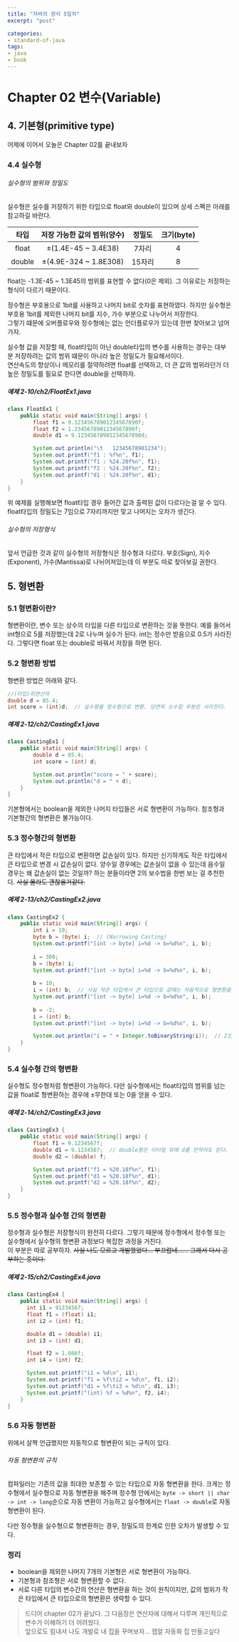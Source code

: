 ```yaml
---
title: "자바의 정석 5일차"
excerpt: "post"

categories:
- standard-of-java
tags:
- java
- book
---
```


# Chapter 02 변수(Variable)

## 4. 기본형(primitive type)
어제에 이어서 오늘은 Chapter 02를 끝내보자


### 4.4 실수형

###### 실수형의 범위와 정밀도
실수형은 실수를 저장하기 위한 타입으로 float와 double이 있으며 상세 스펙은 아래를 참고하길 바란다.

| 타입 | 저장 가능한 값의 범위(양수) | 정밀도 | 크기(byte) |
|:---:|:---:|:---:|:---:|
| float | ±(1.4E-45 ~ 3.4E38) | 7자리 | 4 |
| double | ±(4.9E-324 ~ 1.8E308) | 15자리 | 8 |

float는 -1.3E-45 ~ 1.3E45의 범위를 표현할 수 없다(0은 제외). 그 이유로는 저장하는 형식이 다르기 때문이다.

정수형은 부호용으로 1bit를 사용하고 나머지 bit로 숫자를 표현하였다. 하지만 실수형은 부호용 1bit를 제외한 나머지 bit를 지수, 가수 부분으로 나누어서 저장한다.  
그렇기 떄문에 오버플로우와 정수형에는 없는 언더플로우가 있는데 한번 찾아보고 넘어가자.

실수형 값을 저장할 때, float타입이 아닌 double타입의 변수를 사용하는 경우는 대부분 저장하려는 값의 범위 떄문이 아니라 높은 정밀도가 필요해서이다.  
연산속도의 향상이나 메모리를 절약하려면 float를 선택하고, 더 큰 값의 범위라던가 더 높은 정밀도를 필요로 한다면 double을 선택하자.

##### 예제 2-10/ch2/FloatEx1.java
```java
class FloatEx1 {
    public static void main(String[] args) {
        float f1 = 9.12345678901234567890f;
        float f2 = 1.2345678901234567890f;
        double d1 = 9.12345678901234567890d;

        System.out.println("\t   12345678901234");
        System.out.printf("f1 : %f%n", f1);
        System.out.printf("f1 : %24.20f%n", f1);
        System.out.printf("f2 : %24.20f%n", f2);
        System.out.printf("d1 : %24.20f%n", d1);
    }
}
```
위 예제를 실행해보면 float타입 경우 들어간 값과 출력된 값이 다르다는걸 알 수 있다. float타입의 정밀도는 7임으로 7자리까지만 맞고 나머지는 오차가 생긴다.

###### 실수형의 저장형식
앞서 언급한 것과 같이 실수형의 저장형식은 정수형과 다르다. 부호(Sign), 지수(Exponent), 가수(Mantissa)로 나뉘어져있는데 이 부분도 따로 찾아보길 권한다.



## 5. 형변환


### 5.1 형변환이란?
형변환이란, 변수 또는 상수의 타입을 다른 타입으로 변환하는 것을 뜻한다. 예를 들어서 int형으로 5를 저장했는데 2로 나누며 실수가 된다. int는 정수만 받음으로 0.5가 사라진다. 그렇다면 float 또는 double로 바꿔서 저장을 하면 된다.


### 5.2 형변환 방법
형변환 방법은 아래와 같다.
```java
//(타입)피연산자
double d = 85.4;
int score = (int)d;  // 실수형을 정수형으로 변환. 당연히 소수점 부분은 사라진다.
```

##### 예제 2-12/ch2/CastingEx1.java
```java
class CastingEx1 {
    public static void main(String[] args) {
        double d = 85.4;
        int score = (int) d;

        System.out.println("score = " + score);
        System.out.println("d = " + d);
    }
}
```

기본형에서는 boolean을 제외한 나머지 타입들은 서로 형변환이 가능하다. 참조형과 기본형간의 형변환은 불가능이다.


### 5.3 정수형간의 형변환
큰 타입에서 작은 타입으로 변환하면 값손실이 있다. 하지만 신기하게도 작은 타입에서 큰 타입으로 변경 시 값손실이 없다. 양수일 경우에는 값손실이 없을 수 있는데 음수일 경우는 왜 값손실이 없는 것일까? 하는 분들이라면 2의 보수법을 한번 보는 걸 추천한다. ~~사실 몰라도 괜찮을거같다.~~

##### 예제 2-13/ch2/CastingEx2.java
```java
class CastingEx2 {
    public static void main(String[] args) {
        int i = 10;
        byte b = (byte) i;  // (Narrowing Casting)
        System.out.printf("[int -> byte] i=%d -> b=%d%n", i, b);
        
        i = 300;
        b = (byte) i;
        System.out.printf("[int -> byte] i=%d -> b=%d%n", i, b);
        
        b = 10;
        i = (int) b;  // 사실 작은 타입에서 큰 타입으로 갈때는 자동적으로 형변환을 해준다(Widening Casting).
        System.out.printf("[int -> byte] i=%d -> b=%d%n", i, b);
        
        b = -2;
        i = (int) b;
        System.out.printf("[int -> byte] i=%d -> b=%d%n", i, b);

        System.out.println("i = " + Integer.toBinaryString(i));  // 2진 정수를 볼 수 있다. 추천 안함
    }
}
```


### 5.4 실수형 간의 형변환
실수형도 정수형처럼 형변환이 가능하다. 다만 실수형에서는 float타입의 범위를 넘는 값을 float로 형변환하는 경우에 ±무한대 또는 0을 얻을 수 있다.

##### 예제 2-14/ch2/CastingEx3.java
```java
class CastingEx3 {
    public static void main(String[] args) {
        float f1 = 9.1234567f;
        double d1 = 9.1234567;  // double형은 리터럴 뒤에 d를 안적어도 된다. 문의는 자바에 하자
        double d2 = (double) f;

        System.out.printf("f1 = %20.18f%n", f1);
        System.out.printf("d1 = %20.18f%n", d1);
        System.out.printf("d2 = %20.18f%n", d2);
    }
}
```


### 5.5 정수형과 실수형 간의 형변환
정수형과 실수형은 저장형식이 완전히 다르다. 그렇기 때문에 정수형에서 정수형 또는 실수형에서 실수형의 형변환 과정보다 복잡한 과정을 거친다.  
이 부분은 따로 공부하자. ~~사실 나도 모르고 개발했었다... 부끄럽네...... 그래서 다시 공부하는 중이다.~~

##### 예제 2-15/ch2/CastingEx4.java
```java
class CastingEx4 {
    public static void main(String[] args) {
      int i1 = 91234567;
      float f1 = (float) i1;
      int i2 = (int) f1;

      double d1 = (double) i1;
      int i3 = (int) d1;

      float f2 = 1.666f;
      int i4 = (int) f2;

      System.out.printf("i1 = %d\n", i1);
      System.out.printf("f1 = %f\ti2 = %d\n", f1, i2);
      System.out.printf("d1 = %f\ti3 = %d\n", d1, i3);
      System.out.printf("(int) %f = %d%n", f2, i4);
    }
}
```


### 5.6 자동 형변환
위에서 살짝 언급했지만 자동적으로 형변환이 되는 규칙이 있다.

###### 자동 형변환의 규칙
컴파일러는 기존의 값을 최대한 보존할 수 있는 타입으로 자동 형변환을 한다.
크게는 정수형에서 실수형으로 자동 형변환을 해주며 정수형 안에서는 `byte -> short || char -> int -> long`순으로 자동 변환이 가능하고 실수형에서는 `float -> double`로 자동 형변환이 된다.

다만 정수형을 실수형으로 형변환하는 경우, 정밀도의 한계로 인한 오차가 발생할 수 있다.


### 정리
- boolean을 제외한 나머지 7개의 기본형은 서로 형변환이 가능하다.
- 기본형과 참조형은 서로 형변환할 수 없다.
- 서로 다른 타입의 변수간의 연산은 형변환을 하는 것이 원칙이지만, 값의 범위가 작은 타입에서 큰 타입으로의 형변환은 생략할 수 있다.

> 드디어 chapter 02가 끝났다. 그 다음장은 연산자에 대해서 다루며 개인적으로 변수가 이해하기 더 어려웠다.  
> 앞으로도 힘내서 나도 개발로 내 집을 꾸며보자... 젭알 자동화 집 만들고싶다